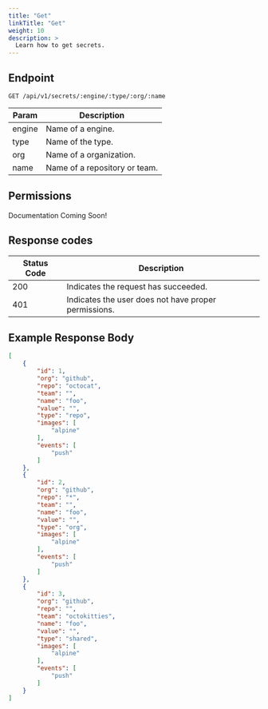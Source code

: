 ```yaml
---
title: "Get"
linkTitle: "Get"
weight: 10
description: >
  Learn how to get secrets.
---
```


## Endpoint

```
GET /api/v1/secrets/:engine/:type/:org/:name
```

| Param | Description |
|---|---|
| engine | Name of a engine. |
| type | Name of the type. |
| org | Name of a organization. |
| name | Name of a repository or team. |

## Permissions

Documentation Coming Soon!

## Response codes

| Status Code | Description |
|---|---|
| 200 | Indicates the request has succeeded. |
| 401 | Indicates the user does not have proper permissions. |

## Example Response Body

```json
[
	{
		"id": 1,
		"org": "github",
		"repo": "octocat",
		"team": "",
		"name": "foo",
		"value": "",
		"type": "repo",
		"images": [
			"alpine"
		],
		"events": [
			"push"
		]
	},
	{
		"id": 2,
		"org": "github",
		"repo": "*",
		"team": "",
		"name": "foo",
		"value": "",
		"type": "org",
		"images": [
			"alpine"
		],
		"events": [
			"push"
		]
	},
	{
		"id": 3,
		"org": "github",
		"repo": "",
		"team": "octokitties",
		"name": "foo",
		"value": "",
		"type": "shared",
		"images": [
			"alpine"
		],
		"events": [
			"push"
		]
	}
]
```
